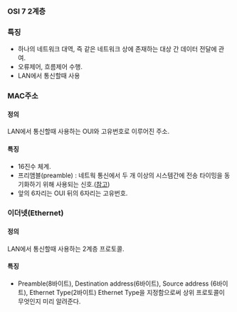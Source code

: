 ### **OSI 7 2계층**
 
### 특징
- 하나의 네트워크 대역, 즉 같은 네트워크 상에 존재하는 대상 간 데이터 전달에 관여.
- 오류제어, 흐름제어 수행.
- LAN에서 통신할때 사용
 
### **MAC주소**
 
#### 정의
LAN에서 통신할때 사용하는 OUI와 고유번호로 이루어진 주소.
 
#### 특징
- 16진수 체계.
- 프리앰블(preamble) : 네트웍 통신에서 두 개 이상의 시스템간에 전송 타이밍을 동기화하기 위해 사용되는 신호.([참고](http://www.terms.co.kr/preamble.htm))
- 앞의 6자리는 OUI 뒤의 6자리는 고유번호.

### **이더넷(Ethernet)**
#### 정의
LAN에서 통신할때 사용하는 2계층 프로토콜.

#### 특징

- Preamble(8바이트), Destination address(6바이트), Source address (6바이트), Ethernet Type(2바이트)
Ethernet Type을 지정함으로써 상위 프로토콜이 무엇인지 미리 알려준다.
